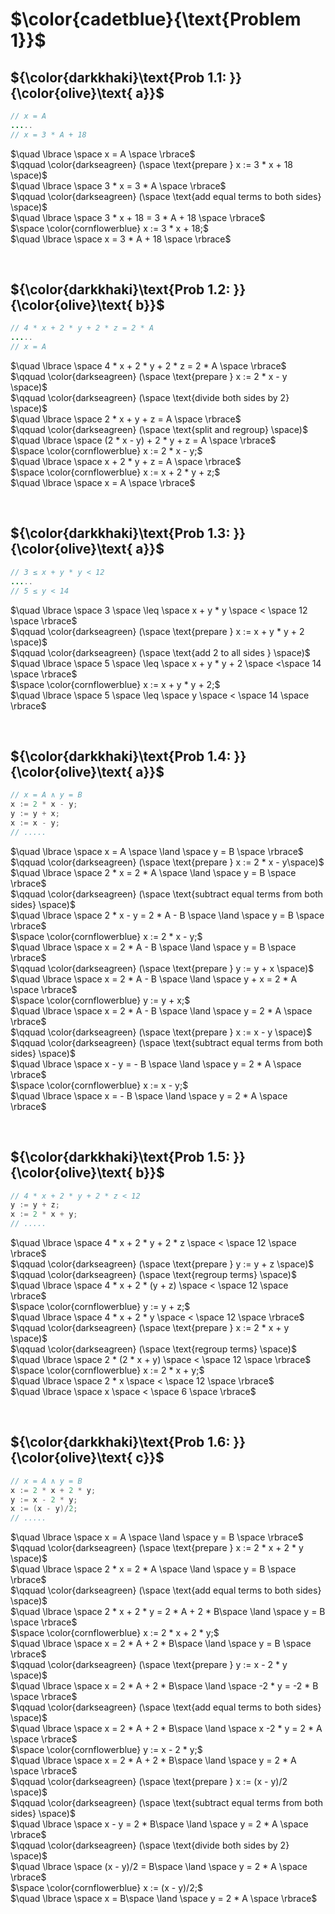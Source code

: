 # $\color{cadetblue}{\text{Problem 1}}$

## ${\color{darkkhaki}\text{Prob 1.1: }}{\color{olive}\text{ a}}$

```java
// x = A
.....
// x = 3 * A + 18
```

$\quad \lbrace \space x = A \space \rbrace$  
$\qquad \color{darkseagreen} (\space \text{prepare } x := 3 * x + 18 \space)$  
$\quad \lbrace \space 3 * x = 3 * A \space \rbrace$  
$\qquad \color{darkseagreen} (\space \text{add equal terms to both sides} \space)$  
$\quad \lbrace \space 3 * x + 18 = 3 * A + 18 \space \rbrace$  
$\space \color{cornflowerblue} x := 3 * x + 18;$  
$\quad \lbrace \space x = 3 * A + 18 \space \rbrace$  

&nbsp;

## ${\color{darkkhaki}\text{Prob 1.2: }}{\color{olive}\text{ b}}$

```java
// 4 * x + 2 * y + 2 * z = 2 * A
.....
// x = A 
```

$\quad \lbrace \space 4 * x + 2 * y + 2 * z = 2 * A \space \rbrace$  
$\qquad \color{darkseagreen} (\space \text{prepare } x := 2 * x - y \space)$  
$\qquad \color{darkseagreen} (\space \text{divide both sides by 2} \space)$  
$\quad \lbrace \space 2 * x + y + z = A \space \rbrace$  
$\qquad \color{darkseagreen} (\space \text{split and regroup} \space)$  
$\quad \lbrace \space (2 * x - y) + 2 * y + z = A \space \rbrace$  
$\space \color{cornflowerblue} x := 2 * x - y;$  
$\quad \lbrace \space x + 2 * y + z = A \space \rbrace$  
$\space \color{cornflowerblue} x := x + 2 * y + z;$  
$\quad \lbrace \space x = A \space \rbrace$  

&nbsp;

## ${\color{darkkhaki}\text{Prob 1.3: }}{\color{olive}\text{ a}}$

```java
// 3 ≤ x + y * y < 12
.....
// 5 ≤ y < 14
```

$\quad \lbrace \space 3 \space \leq \space  x + y * y \space < \space 12 \space \rbrace$  
$\qquad \color{darkseagreen} (\space \text{prepare } x := x + y * y + 2 \space)$  
$\qquad \color{darkseagreen} (\space \text{add 2 to all sides } \space)$  
$\quad \lbrace \space 5 \space \leq \space x + y * y + 2 \space <\space  14 \space \rbrace$  
$\space \color{cornflowerblue} x := x + y * y + 2;$  
$\quad \lbrace \space 5 \space \leq \space y \space < \space 14 \space \rbrace$  

&nbsp;

## ${\color{darkkhaki}\text{Prob 1.4: }}{\color{olive}\text{ a}}$

```java
// x = A ∧ y = B
x := 2 * x - y; 
y := y + x; 
x := x - y;
// .....
```

$\quad \lbrace \space x = A \space \land \space y = B \space \rbrace$  
$\qquad \color{darkseagreen} (\space \text{prepare } x := 2 * x - y\space)$  
$\quad \lbrace \space 2 * x = 2 * A \space \land \space y = B \space \rbrace$  
$\qquad \color{darkseagreen} (\space \text{subtract equal terms from both sides} \space)$  
$\quad \lbrace \space 2 * x - y = 2 * A - B \space \land \space y = B \space \rbrace$  
$\space \color{cornflowerblue} x := 2 * x - y;$  
$\quad \lbrace \space x = 2 * A - B \space \land \space y = B \space \rbrace$  
$\qquad \color{darkseagreen} (\space \text{prepare } y := y + x \space)$  
$\quad \lbrace \space x = 2 * A - B \space \land \space y + x =  2 * A \space \rbrace$  
$\space \color{cornflowerblue} y := y + x;$  
$\quad \lbrace \space x = 2 * A - B \space \land \space y = 2 * A \space \rbrace$  
$\qquad \color{darkseagreen} (\space \text{prepare } x := x - y \space)$  
$\qquad \color{darkseagreen} (\space \text{subtract equal terms from both sides} \space)$  
$\quad \lbrace \space x - y = - B \space \land \space y = 2 * A \space \rbrace$  
$\space \color{cornflowerblue} x := x - y;$  
$\quad \lbrace \space x = - B \space \land \space y = 2 * A \space \rbrace$  

&nbsp;

## ${\color{darkkhaki}\text{Prob 1.5: }}{\color{olive}\text{ b}}$

```java
// 4 * x + 2 * y + 2 * z < 12 
y := y + z; 
x := 2 * x + y;
// .....
```

$\quad \lbrace \space 4 * x + 2 * y + 2 * z \space < \space 12 \space \rbrace$  
$\qquad \color{darkseagreen} (\space \text{prepare } y := y + z \space)$  
$\qquad \color{darkseagreen} (\space \text{regroup terms} \space)$  
$\quad \lbrace \space 4 * x + 2 * (y + z) \space < \space 12 \space \rbrace$  
$\space \color{cornflowerblue} y := y + z;$  
$\quad \lbrace \space 4 * x + 2 * y \space < \space 12 \space \rbrace$  
$\qquad \color{darkseagreen} (\space \text{prepare } x := 2 * x + y \space)$  
$\qquad \color{darkseagreen} (\space \text{regroup terms} \space)$  
$\quad \lbrace \space 2 * (2 * x + y) \space < \space 12 \space \rbrace$  
$\space \color{cornflowerblue} x := 2 * x + y;$  
$\quad \lbrace \space 2 * x \space < \space 12 \space \rbrace$  
$\quad \lbrace \space x \space < \space 6 \space \rbrace$  

&nbsp;

## ${\color{darkkhaki}\text{Prob 1.6: }}{\color{olive}\text{ c}}$

```java
// x = A ∧ y = B
x := 2 * x + 2 * y; 
y := x - 2 * y; 
x := (x - y)/2;
// .....
```

$\quad \lbrace \space x = A \space \land \space y = B \space \rbrace$  
$\qquad \color{darkseagreen} (\space \text{prepare } x := 2 * x + 2 * y \space)$  
$\quad \lbrace \space 2 * x = 2 * A \space \land \space y = B \space \rbrace$  
$\qquad \color{darkseagreen} (\space \text{add equal terms to both sides} \space)$  
$\quad \lbrace \space 2 * x + 2 * y = 2 * A + 2 * B\space \land \space y = B \space \rbrace$  
$\space \color{cornflowerblue} x := 2 * x + 2 * y;$  
$\quad \lbrace \space x = 2 * A + 2 * B\space \land \space y = B \space \rbrace$  
$\qquad \color{darkseagreen} (\space \text{prepare } y := x - 2 * y \space)$  
$\quad \lbrace \space x = 2 * A + 2 * B\space \land \space -2 * y = -2 * B \space \rbrace$  
$\qquad \color{darkseagreen} (\space \text{add equal terms to both sides} \space)$  
$\quad \lbrace \space x = 2 * A + 2 * B\space \land \space x -2 * y = 2 * A \space \rbrace$  
$\space \color{cornflowerblue} y := x - 2 * y;$  
$\quad \lbrace \space x = 2 * A + 2 * B\space \land \space y = 2 * A \space \rbrace$  
$\qquad \color{darkseagreen} (\space \text{prepare } x := (x - y)/2 \space)$  
$\qquad \color{darkseagreen} (\space \text{subtract equal terms from both sides} \space)$  
$\quad \lbrace \space x - y = 2 * B\space \land \space y = 2 * A \space \rbrace$  
$\qquad \color{darkseagreen} (\space \text{divide both sides by 2} \space)$  
$\quad \lbrace \space (x - y)/2 = B\space \land \space y = 2 * A \space \rbrace$  
$\space \color{cornflowerblue} x := (x - y)/2;$  
$\quad \lbrace \space x = B\space \land \space y = 2 * A \space \rbrace$  

&nbsp;
